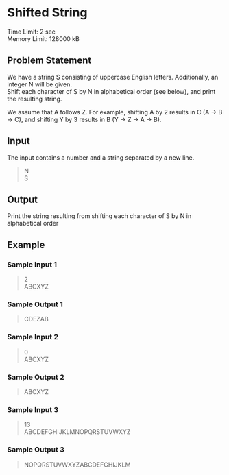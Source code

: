 # Shifted String
Time Limit: 2 sec<br>
Memory Limit: 128000 kB
## Problem Statement
We have a string S consisting of uppercase English letters. Additionally, an integer N will be given.<br>
Shift each character of S by N in alphabetical order (see below), and print the resulting string.<br>

We assume that A follows Z. For example, shifting A by 2 results in C (A → B → C), and shifting Y by 3 results in B (Y → Z → A → B).
## Input
The input contains a number and a string separated by a new line.

> N<br>
> S
## Output
Print the string resulting from shifting each character of S by N in alphabetical order
## Example
### Sample Input 1
> 2<br>
> ABCXYZ<br>
### Sample Output 1
> CDEZAB

### Sample Input 2
> 0<br>
> ABCXYZ<br>
### Sample Output 2
> ABCXYZ

### Sample Input 3
> 13<br>
> ABCDEFGHIJKLMNOPQRSTUVWXYZ
### Sample Output 3
> NOPQRSTUVWXYZABCDEFGHIJKLM
